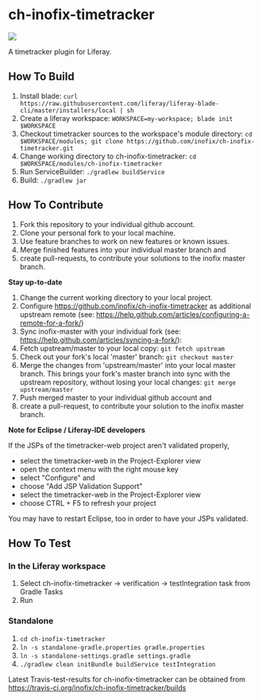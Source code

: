 # ch-inofix-timetracker

<a href="https://travis-ci.org/inofix/ch-inofix-timetracker/builds" target="_blank"><img src="https://travis-ci.org/inofix/ch-inofix-timetracker.svg?branch=master"/></a>

A timetracker plugin for Liferay.

## How To Build
1. Install blade: `curl https://raw.githubusercontent.com/liferay/liferay-blade-cli/master/installers/local | sh`
1. Create a liferay workspace: `WORKSPACE=my-workspace; blade init $WORKSPACE`
1. Checkout timetracker sources to the workspace's module directory: `cd $WORKSPACE/modules; git clone https://github.com/inofix/ch-inofix-timetracker.git`
1. Change working directory to ch-inofix-timetracker: `cd $WORKSPACE/modules/ch-inofix-timetracker`
1. Run ServiceBuilder: `./gradlew buildService`
1. Build: `./gradlew jar`

## How To Contribute
1. Fork this repository to your individual github account.
1. Clone your personal fork to your local machine.
1. Use feature branches to work on new features or known issues.
1. Merge finished features into your individual master branch and 
1. create pull-requests, to contribute your solutions to the inofix master branch.

**Stay up-to-date**

1. Change the current working directory to your local project.
1. Configure https://github.com/inofix/ch-inofix-timetracker as additional upstream remote (see: https://help.github.com/articles/configuring-a-remote-for-a-fork/)
1. Sync inofix-master with your individual fork (see: https://help.github.com/articles/syncing-a-fork/): 
1. Fetch upstream/master to your local copy: `git fetch upstream` 
1. Check out your fork's local 'master' branch: `git checkout master`
1. Merge the changes from 'upstream/master' into your local master branch. This brings your fork's master branch into sync with the upstream repository, without losing your local changes: `git merge upstream/master`
1. Push merged master to your individual github account and 
1. create a pull-request, to contribute your solution to the inofix master branch.

**Note for Eclipse / Liferay-IDE developers**

If the JSPs of the timetracker-web project aren't validated properly, 

- select the timetracker-web in the Project-Explorer view
- open the context menu with the right mouse key
- select "Configure" and
- choose "Add JSP Validation Support"
- select the timetracker-web in the Project-Explorer view
- choose CTRL + F5 to refresh your project

You may have to restart Eclipse, too in order to have your JSPs validated.

## How To Test

### In the Liferay workspace

1. Select ch-inofix-timetracker -> verification -> testIntegration task from Gradle Tasks
1. Run

### Standalone 

1. `cd ch-inofix-timetracker`
1. `ln -s standalone-gradle.properties gradle.properties`
1. `ln -s standalone-settings.gradle settings.gradle`
1. `./gradlew clean initBundle buildService testIntegration`

Latest Travis-test-results for ch-inofix-timetracker can be obtained from https://travis-ci.org/inofix/ch-inofix-timetracker/builds
